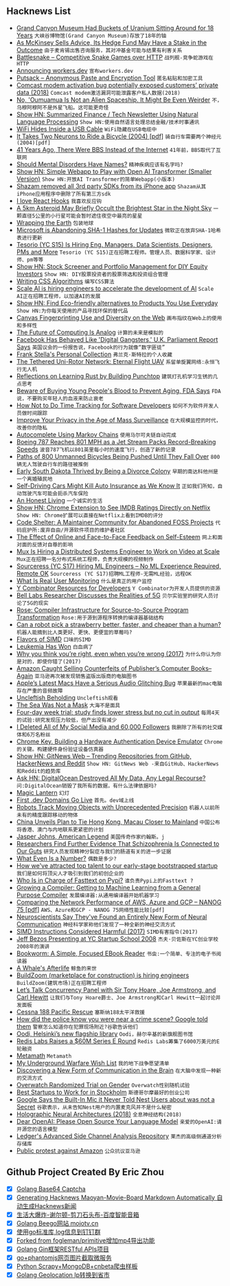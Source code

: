 ## Hacknews List


- [Grand Canyon Museum Had Buckets of Uranium Sitting Around for 18 Years](https://www.npr.org/2019/02/19/696001017/grand-canyon-museum-reportedly-had-buckets-of-uranium-sitting-around-for-18-year)  `大峡谷博物馆(Grand Canyon Museum)存放了18年的铀`
- [As McKinsey Sells Advice, Its Hedge Fund May Have a Stake in the Outcome](https://www.nytimes.com/2019/02/19/business/mckinsey-hedge-fund.html)  `由于麦肯锡出售咨询服务，其对冲基金可能与结果有利害关系`
- [Battlesnake – Competitive Snake Games over HTTP](http://play.battlesnake.io)  `战列舰-竞争蛇游戏在HTTP`
- [Announcing workers.dev](https://blog.cloudflare.com/announcing-workers-dev/)  `宣布workers.dev`
- [Putsack – Anonymous Paste and Encryption Tool](https://putsack.com)  `匿名粘贴和加密工具`
- [Comcast modem activation bug potentially exposed customers’ private data (2018)](https://motherboard.vice.com/en_us/article/mbkgn8/dont-rent-a-modem-from-comcast)  `Comcast modem激活漏洞可能泄露客户私人数据(2018)`
- [No, &#39;Oumuamua Is Not an Alien Spaceship. It Might Be Even Weirder](https://www.syfy.com/syfywire/no-oumuamua-is-not-an-alien-spaceship-it-might-be-even-weirder)  `不，乌穆阿穆阿不是外星飞船。这可能更奇怪`
- [Show HN: Summarized Finance / Tech Newsletter Using Natural Language Processing](http://getthecrypt.com/how-it-works)  `Show HN:使用自然语言处理总结金融/技术时事通讯`
- [WiFi Hides Inside a USB Cable](https://hackaday.com/2019/02/18/wifi-hides-inside-a-usb-cable/)  `WiFi隐藏在USB电缆中`
- [It Takes Two Neurons to Ride a Bicycle (2004) [pdf]](http://paradise.caltech.edu/%7Ecook/papers/TwoNeurons.pdf)  `骑自行车需要两个神经元(2004)[pdf]`
- [41 Years Ago, There Were BBS Instead of the Internet](https://www.theregister.co.uk/2019/02/18/41_years_of_the_bbs/)  `41年前，BBS取代了互联网`
- [Should Mental Disorders Have Names?](https://blogs.scientificamerican.com/observations/should-mental-disorders-have-names/)  `精神疾病应该有名字吗?`
- [Show HN: Simple Webapp to Play with Open AI Transformer (Smaller Version)](https://lm.sprinkleai.com/)  `Show HN:开放AI Transformer的简单Webapp(小版本)`
- [Shazam removed all 3rd party SDKs from its iPhone app](https://blog.appfigures.com/shazam-for-ios-sheds-3rd-party-sdks/)  `Shazam从其iPhone应用程序中删除了所有第三方sdk`
- [I love React Hooks](https://vijayt.com/post/react-nugget-2-why-do-i-love-react-hooks/)  `我喜欢反应钩`
- [A 5km Asteroid May Briefly Occult the Brightest Star in the Night Sky](https://arstechnica.com/science/2019/02/a-small-asteroid-may-briefly-blot-out-sirius-monday-night/)  `一颗直径5公里的小行星可能会暂时遮住夜空中最亮的星星`
- [Wrapping the Earth](https://www.solipsys.co.uk/new/WrappingTheEarth.html?sb19h)  `包装地球`
- [Microsoft is Abandoning SHA-1 Hashes for Updates](https://www.cs.columbia.edu/~smb/blog/2019-02/2019-02-19.html)  `微软正在放弃SHA-1哈希表进行更新`
- [Tesorio (YC S15) Is Hiring Eng. Managers, Data Scientists, Designers, PMs and More](https://www.tesorio.com/careers/)  `Tesorio (YC S15)正在招聘工程师。管理人员、数据科学家、设计师、pm等等`
- [Show HN: Stock Screener and Portfolio Management for DIY Equity Investors](https://eqzen.com/)  `Show HN: DIY股票投资者的股票筛选和投资组合管理`
- [Writing CSS Algorithms](https://notlaura.com/writing-css-algorithms/)  `编写CSS算法`
- [Scale AI is hiring engineers to accelerate the development of AI](https://scale.ai/about#jobs)  `Scale AI正在招聘工程师，以加速AI的发展`
- [Show HN: Find Eco-friendly alternatives to Products You Use Everyday](https://ecoalternatives.to/)  `Show HN:为你每天使用的产品寻找环保的替代品`
- [Canvas Fingerprinting Use and Diversity on the Web](https://antoinevastel.com/browser%20fingerprinting/2019/02/19/canvas-fingerprint-on-the-web.html)  `画布指纹在Web上的使用和多样性`
- [The Future of Computing Is Analog](https://medium.com/s/story/the-future-of-computing-is-analog-e758471fbfe1)  `计算的未来是模拟的`
- [Facebook Has Behaved Like &#39;Digital Gangsters,&#39; U.K. Parliament Report Says](https://www.npr.org/2019/02/18/695729829/facebook-has-been-behaving-like-digital-gangsters-u-k-parliament-report-says)  `英国议会的一份报告说，Facebook的行为就像“数字匪徒”`
- [Frank Stella&#39;s Personal Collection](https://www.nytimes.com/2019/02/17/arts/design/frank-stella-black-paintings.html)  `弗兰克·斯特拉的个人收藏`
- [The Tethered Uni-Rotor Network: Eternal Flight UAV](https://turnuav.com/)  `系留单旋翼网络:永恒飞行无人机`
- [Reflections on Learning Rust by Building Punchtop](https://hyperbo.la/w/reflections-on-learning-rust/)  `建筑打孔机学习生锈的几点思考`
- [Beware of Buying Young People&#39;s Blood to Prevent Aging, FDA Says](https://www.bloomberg.com/news/articles/2019-02-19/beware-of-buying-young-people-s-blood-to-prevent-aging-fda-says)  `FDA说，不要购买年轻人的血液来防止衰老`
- [How Not to Do Time Tracking for Software Developers](https://www.7pace.com/blog/developer-time-tracking-fails)  `如何不为软件开发人员做时间跟踪`
- [Improve Your Privacy in the Age of Mass Surveillance](https://web.archive.org/web/20181107150700/https://iotdarwinaward.com/post/improve-your-privacy-in-age-of-mass-surveillance/)  `在大规模监控的时代，改善你的隐私`
- [Autocomplete Using Markov Chains](https://yurichev.com/blog/markov/)  `使用马尔可夫链自动完成`
- [Boeing 787 Reaches 801 MPH as a Jet Stream Packs Record-Breaking Speeds](https://www.latimes.com/science/la-sci-sn-jet-stream-flight-20190219-story.html)  `波音787飞机以801英里每小时的速度飞行，创造了新的记录`
- [Paths of 800 Unmanned Bicycles Being Pushed Until They Fall Over](https://www.reddit.com/r/dataisbeautiful/comments/7s8hck/paths_of_800_unmanned_bicycles_being_pushed_until/)  `800辆无人驾驶自行车的路径被推倒`
- [Early South Dakota Thrived by Being a Divorce Colony](https://www.atlasobscura.com/articles/history-of-divorce)  `早期的南达科他州是一个离婚殖民地`
- [Self-Driving Cars Might Kill Auto Insurance as We Know It](https://www.bloomberg.com/news/articles/2019-02-19/autonomous-vehicles-may-one-day-kill-car-insurance-as-we-know-it)  `正如我们所知，自动驾驶汽车可能会扼杀汽车保险`
- [An Honest Living](https://stevesalaita.com/an-honest-living/)  `一个诚实的生活`
- [Show HN: Chrome Extension to See IMDB Ratings Directly on Netflix](https://chrome.google.com/webstore/detail/imdb-ratings-on-netflix/ohonjgnjobblbhfeamidafpnbkppbljh)  `Show HN: Chrome扩展可以直接在Netflix上看到IMDB的评分`
- [Code Shelter: A Maintainer Community for Abandoned FOSS Projects](https://www.codeshelter.co/)  `代码庇护所:废弃自由/开源软件项目的维护者社区`
- [The Effect of Online and Face-to-Face Feedback on Self-Esteem](https://urbanwomanmag.com/the-effect-of-online-face-to-face-feedback-on-self-esteem/)  `网上和面对面的反馈对自尊的影响`
- [Mux Is Hiring a Distributed Systems Engineer to Work on Video at Scale](https://boards.greenhouse.io/mux/jobs/4195729002)  `Mux正在招聘一名分布式系统工程师，负责大规模的视频制作`
- [Sourceress (YC S17) Hiring ML Engineers – No ML Experience Required, Remote OK](https://www.sourceress.com/jobs/machine-learning-engineer)  `Sourceress (YC S17)招聘ML工程师-无需ML经验，远程OK`
- [What Is Real User Monitoring](https://sematext.com/blog/what-is-real-user-monitoring/)  `什么是真正的用户监控`
- [Y Combinator Resources for Developers](http://yc.dev)  `Y Combinator为开发人员提供的资源`
- [Bell Labs Researcher Discusses the Realities of 5G](https://theamphour.com/430-shahriar-discusses-5g/)  `贝尔实验室的研究人员讨论了5G的现实`
- [Rose: Compiler Infrastructure for Source-to-Source Program Transformation](https://github.com/rose-compiler/rose-develop#readme)  `Rose:用于源到源程序转换的编译器基础结构`
- [Can a robot pick a strawberry better, faster, and cheaper than a human?](https://www.washingtonpost.com/news/national/wp/2019/02/17/feature/inside-the-race-to-replace-farmworkers-with-robots/)  `机器人能摘到比人类更好、更快、更便宜的草莓吗?`
- [Flavors of SIMD](https://zeuxcg.org/2019/02/17/flavors-of-simd/)  `口味的SIMD`
- [Leukemia Has Won](https://alex.blog/2019/02/18/leukemia-has-won/)  `白血病了`
- [Why you think you’re right, even when you’re wrong (2017)](https://ideas.ted.com/why-you-think-youre-right-even-when-youre-wrong/)  `为什么你认为你是对的，即使你错了(2017)`
- [Amazon Caught Selling Counterfeits of Publisher’s Computer Books–Again](https://arstechnica.com/information-technology/2019/02/amazon-caught-selling-counterfeits-of-publishers-computer-books-again/)  `亚马逊再次被发现销售盗版出版商的电脑图书`
- [Apple’s Latest Macs Have a Serious Audio Glitching Bug](http://cdm.link/2019/02/apple-2018-glitch/)  `苹果最新的mac电脑存在严重的音频故障`
- [Uncleftish Beholding](https://en.wikipedia.org/wiki/Uncleftish_Beholding)  `Uncleftish观看`
- [The Sea Was Not a Mask](https://reallifemag.com/dispatches/the-sea-was-not-a-mask)  `大海不是面具`
- [Four-day week trial: study finds lower stress but no cut in output](https://www.theguardian.com/money/2019/feb/19/four-day-week-trial-study-finds-lower-stress-but-no-cut-in-output)  `每周4天的试验:研究发现压力较低，但产出没有减少`
- [I Deleted All of My Social Media and 60,000 Followers](https://petapixel.com/2019/02/19/why-i-deleted-all-of-my-social-media-and-60000-followers/)  `我删除了所有的社交媒体和6万名粉丝`
- [Chrome Key. Building a Hardware Authentication Device Emulator](https://blog.joaopeixoto.net/chrome-key-an-extension-story/)  `Chrome的关键。构建硬件身份验证设备仿真器`
- [Show HN: GitNews Web – Trending Repositories from GitHub, HackerNews and Reddit](https://git.news)  `Show HN: GitNews Web -来自GitHub、HackerNews和Reddit的趋势库`
- [Ask HN: DigitalOcean Destroyed All My Data, Any Legal Recourse?](item?id=19205874)  `问:DigitalOcean销毁了我所有的数据，有什么法律依据吗?`
- [Magic Lantern](https://www.magiclantern.fm/)  `幻灯`
- [First .dev Domains Go Live](https://blog.google/technology/developers/hello-dev/)  `首先。dev域上线`
- [Robots Track Moving Objects with Unprecedented Precision](http://news.mit.edu/2019/robots-track-moving-objects-unprecedented-precision-0219)  `机器人以前所未有的精度跟踪移动的物体`
- [China Unveils Plan to Tie Hong Kong, Macau Closer to Mainland](https://www.bloomberg.com/news/articles/2019-02-18/china-unveils-plan-to-tie-hong-kong-macau-closer-to-mainland)  `中国公布将香港、澳门与内地联系更紧密的计划`
- [Jasper Johns, American Legend](https://www.nytimes.com/2019/02/18/t-magazine/jasper-johns.html)  `美国传奇作家约翰斯。j`
- [Researchers Find Further Evidence That Schizophrenia Is Connected to Our Guts](http://blogs.discovermagazine.com/d-brief/2019/02/07/gut-bugs-may-shape-schizophrenia/#.XGtu1KSIaaO)  `研究人员发现精神分裂症与我们的肠道有关的进一步证据`
- [What Even Is a Number?](https://notebook.drmaciver.com/posts/2019-02-18-08:58.html)  `偶数是多少?`
- [How we&#39;ve attracted top talent to our early-stage bootstrapped startup](https://canny.io/blog/startup-attract-top-talent/)  `我们是如何将顶尖人才吸引到我们的初创企业的`
- [Who Is in Charge of Fasttext on Pypi?](https://github.com/facebookresearch/fastText/issues/436)  `谁负责Pypi上的Fasttext ?`
- [Growing a Compiler: Getting to Machine Learning from a General Purpose Compiler](https://docs.google.com/presentation/d/1IiBLVU5Pj-48vzEMnuYEr9WQy9u2oi6Yk_8F3sgGkvQ/edit)  `发展编译器:从通用编译器开始机器学习`
- [Comparing the Network Performance of AWS, Azure and GCP – NANOG 75 [pdf]](https://pc.nanog.org/static/published/meetings/NANOG75/1909/20190218_Kesavan_Comparing_The_Network_v1.pdf)  `AWS、Azure和GCP - NANOG 75网络性能比较[pdf]`
- [Neuroscientists Say They&#39;ve Found an Entirely New Form of Neural Communication](https://www.sciencealert.com/neuroscientists-say-they-ve-found-an-entirely-new-form-of-neural-communication)  `神经科学家称他们发现了一种全新的神经交流方式`
- [SIMD Instructions Considered Harmful (2017)](https://www.sigarch.org/simd-instructions-considered-harmful/)  `SIMD有害指令(2017)`
- [Jeff Bezos Presenting at YC Startup School 2008](https://www.youtube.com/watch?v=6nKfFHuouzA)  `杰夫·贝佐斯在YC创业学校2008年的演讲`
- [Bookworm: A Simple, Focused EBook Reader](https://babluboy.github.io/bookworm/)  `书虫:一个简单、专注的电子书阅读器`
- [A Whale&#39;s Afterlife](https://www.newyorker.com/science/elements/a-whales-afterlife)  `鲸鱼的来世`
- [BuildZoom (marketplace for construction) is hiring engineers](https://jobs.lever.co/buildzoom)  `BuildZoom(建筑市场)正在招聘工程师`
- [Let’s Talk Concurrency Panel with Sir Tony Hoare, Joe Armstrong, and Carl Hewitt](https://www.erlang-solutions.com/blog/let-s-talkconcurrency-panel-discussion-with-sir-tony-hoare-joe-armstrong-and-carl-hewitt.html)  `让我们与Tony Hoare爵士、Joe Armstrong和Carl Hewitt一起讨论并发面板`
- [Cessna 188 Pacific Rescue](https://en.wikipedia.org/wiki/Cessna_188_Pacific_rescue)  `塞斯纳188太平洋救援`
- [How did the police know you were near a crime scene? Google told them](https://www.mprnews.org/story/2019/02/07/google-location-police-search-warrants)  `警察怎么知道你在犯罪现场附近?谷歌告诉他们`
- [Oodi, Helsinki’s new flagship library](https://www.economist.com/prospero/2019/02/15/inside-oodi-helsinkis-new-flagship-library)  `Oodi，赫尔辛基的新旗舰图书馆`
- [Redis Labs Raises a $60M Series E Round](https://techcrunch.com/2019/02/19/redis-labs-raises-a-60m-series-e-round/)  `Redis Labs筹集了6000万美元的E轮融资`
- [Metamath](http://us.metamath.org/)  `Metamath`
- [My Underground Warfare Wish List](https://mwi.usma.edu/underground-warfare-wish-list/)  `我的地下战争愿望清单`
- [Discovering a New Form of Communication in the Brain](https://thedaily.case.edu/discovering-a-new-form-of-communication-in-the-brain/)  `在大脑中发现一种新的交流方式`
- [Overwatch Randomized Trial on Gender](http://danluu.com/overwatch-gender/)  `Overwatch性别随机试验`
- [Best Startups to Work for in Stockholm](https://www.seedtable.com/startups-stockholm)  `斯德哥尔摩最好的创业公司`
- [Google Says the Built-In Mic it Never Told Nest Users about was not a Secret](https://www.businessinsider.com/nest-microphone-was-never-supposed-to-be-a-secret-2019-2)  `谷歌表示，从未告知Nest用户的内置麦克风并不是什么秘密`
- [Holographic Neural Architectures (2018)](https://arxiv.org/abs/1806.00931)  `全息神经结构(2018)`
- [Dear OpenAI: Please Open Source Your Language Model](https://thegradient.pub/openai-please-open-source-your-language-model/)  `亲爱的OpenAI:请开源您的语言模型`
- [Ledger&#39;s Advanced Side Channel Analysis Repository](https://github.com/Ledger-Donjon/lascar)  `莱杰的高级侧通道分析存储库`
- [Public protest against Amazon](http://www.churyumov.com/2019/02/public-protest-against-amazon.html)  `公众抗议亚马逊`

## Github Project Created By Eric Zhou

- [x] [Golang Base64 Captcha](https://github.com/mojocn/base64Captcha)
- [x] [Generating Hacknews Maoyan-Movie-Board Markdown Automatically 自动生成Hacknews新闻](https://github.com/dejavuzhou/md-genie)
- [x] [生活大爆炸-谢尔顿-剪刀石头布-百度智能音箱](https://github.com/mojocn/dueros-bang-game)
- [x] [Golang Beego网站 mojotv.cn](https://github.com/mojocn/www.mojotv.cn)
- [x] [使用go标准库,log信息到钉钉群](https://github.com/mojocn/dooger)
- [x] [Forked from fogleman/primitive增加mp4导出功能](https://github.com/mojocn/primitive)
- [x] [Golang Gin框架RESTful APIs项目](https://github.com/JJJJJJJerk/ezier-golang-web-api-framework)
- [x] [go+phantomjs网页图片截取微服务](https://github.com/mojocn/screen_shot)
- [x] [Python Scrapy+MongoDB+cnbeta爬虫样板](https://github.com/mojocn/scrapy_mongodb_boilerplate_cnbeta)
- [x] [Golang Geolocation Ip转换到省市](https://github.com/mojocn/ip2location)